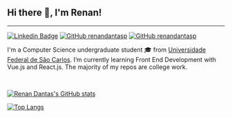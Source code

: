 ## Hi there 👋, I'm Renan!
---
[![Linkedin Badge](https://img.shields.io/badge/-renandnt-0e76a8?style=flat-square&logo=Linkedin&logoColor=white)](https://linkedin.com/in/renandnt)
[![GitHub renandantasp](https://img.shields.io/badge/-renandantasp-b84d4b?style=flat-square&logo=Gmail&logoColor=white)](mailto:renandantasp@gmail.com)
[![GitHub renandantasp](https://img.shields.io/badge/-renandantasp-000000?style=flat-square&logo=Github&logoColor=white)](https://github.com/renandantasp)

I'm a Computer Science undergraduate student 🎓 from [ Universidade Federal de São Carlos](https://www2.ufscar.br/). I’m currently learning Front End Development with Vue.js and React.js. The majority of my repos are college work.

<br>

[![Renan Dantas's GitHub stats](https://github-readme-stats.vercel.app/api?username=renandantasp&show_icons=true&theme=dracula)](https://github.com/renandantasp/github-readme-stats)

[![Top Langs](https://github-readme-stats.vercel.app/api/top-langs/?username=renandantasp&layout=compact&theme=dracula&hide=jupyter%20notebook,java)](https://github.com/anuraghazra/github-readme-stats)


